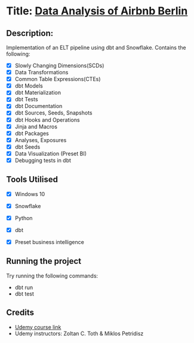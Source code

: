 # Title: [Data Analysis of Airbnb Berlin](http://insideairbnb.com/berlin/)


## Description: 
Implementation of an ELT pipeline using dbt and Snowflake. Contains the following:
- [x] Slowly Changing Dimensions(SCDs)
- [x] Data Transformations
- [x] Common Table Expressions(CTEs)
- [x] dbt Models
- [x] dbt Materialization
- [x] dbt Tests
- [x] dbt Documentation
- [x] dbt Sources, Seeds, Snapshots
- [x] dbt Hooks and Operations
- [x] Jinja and Macros
- [x] dbt Packages
- [x] Analyses, Exposures
- [x] dbt Seeds
- [x] Data Visualization (Preset BI)
- [x] Debugging tests in dbt

## Tools Utilised
- [x] Windows 10
- [x] Snowflake
- [x] Python
- [x] dbt
- [x] Preset business intelligence


## Running the project
Try running the following commands:
- dbt run
- dbt test

## Credits 
* [Udemy course link](https://www.udemy.com/course/complete-dbt-data-build-tool-bootcamp-zero-to-hero-learn-dbt/?referralCode=659B6722C93EF4096D11)
* Udemy instructors: Zoltan C. Toth & Miklos Petridisz
